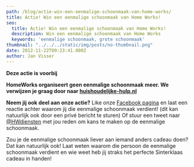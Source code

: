 ```yaml
---
path: /blog/actie-win-een-eenmalige-schoonmaak-van-home-works/
title: Actie! Win een eenmalige schoonmaak van Home Works!
seo:
  title: Actie! Win een eenmalige schoonmaak van Home Works!
  description: Win een eenmalige schoonmaak van Home Works
  keywords: 'eenmalige schoonmaak, grote schoonmaak'
thumbnail: "../../../static/img/posts/no-thumbnail.png"
date: 2012-11-22T09:23:41.000Z
author: Jan Visser
---
```


**Deze actie is voorbij**

**HomeWorks organiseert geen eenmalige schoonmaak meer. We verwijzen je graag door naar [huishoudelijke-hulp.nl](https://huishoudelijke-hulp.nl "Eenmalige schoonmaak, vind een hulp naar keuzen op huishoudelijke hulp")**

**Neem jij ook deel aan onze actie?** Like onze [Facebook pagina](http://facebook.com/homeworkshulp "Facebook pagina Home Works") en laat een reactie achter waarom jij die eenmalige schoonmaak verdient! (dit kan natuurlijk ook door een privé bericht te sturen) Of stuur een tweet naar [@HWdiensten](http://twitter.com "@HWdiensten") met jou reden om kans te maken op de eenmalige schoonmaak.

Zou je de eenmalige schoonmaak liever aan iemand anders cadeau doen? Dat kan natuurlijk ook! Laat weten waarom die persoon de eenmalige schoonmaak verdient en wie weet heb jij straks het perfecte Sinterklaas cadeau in handen!
